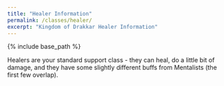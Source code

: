 ```yaml
---
title: "Healer Information"
permalink: /classes/healer/
excerpt: "Kingdom of Drakkar Healer Information"
---
```


{% include base_path %}

Healers are your standard support class - they can heal, do a little bit of damage, and they have some slightly different buffs from Mentalists (the first few overlap).
